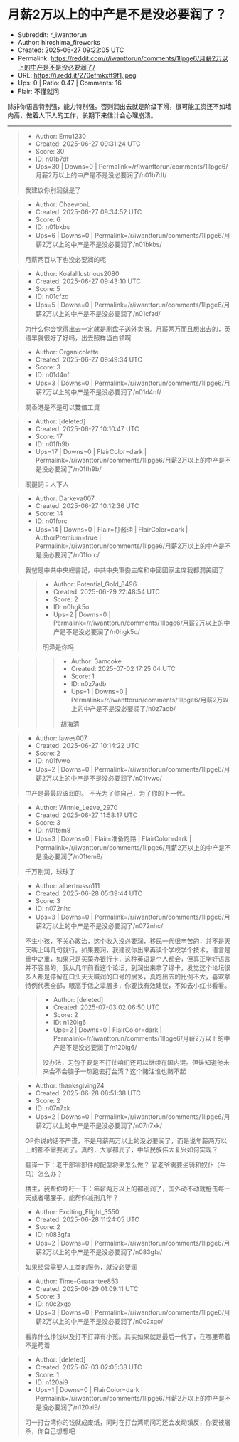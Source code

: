 # 月薪2万以上的中产是不是没必要润了？

- Subreddit: r_iwanttorun
- Author: hiroshima_fireworks
- Created: 2025-06-27 09:22:05 UTC
- Permalink: https://reddit.com/r/iwanttorun/comments/1llpge6/月薪2万以上的中产是不是没必要润了/
- URL: https://i.redd.it/270efmkxtf9f1.jpeg
- Ups: 0 | Ratio: 0.47 | Comments: 16
- Flair: 不懂就问


除非你语言特别强，能力特别强。否则润出去就是阶级下滑，很可能工资还不如墙内高，做着人下人的工作，长期下来估计会心理崩溃。


---

> - Author: Emu1230
> - Created: 2025-06-27 09:31:24 UTC
> - Score: 30
> - ID: n01b7df
> - Ups=30 | Downs=0 | Permalink=/r/iwanttorun/comments/1llpge6/月薪2万以上的中产是不是没必要润了/n01b7df/
>
> 我建议你别润就是了

> - Author: ChaewonL
> - Created: 2025-06-27 09:34:52 UTC
> - Score: 6
> - ID: n01bkbs
> - Ups=6 | Downs=0 | Permalink=/r/iwanttorun/comments/1llpge6/月薪2万以上的中产是不是没必要润了/n01bkbs/
>
> 月薪两百以下也没必要润的呢

> - Author: KoalaIllustrious2080
> - Created: 2025-06-27 09:43:10 UTC
> - Score: 5
> - ID: n01cfzd
> - Ups=5 | Downs=0 | Permalink=/r/iwanttorun/comments/1llpge6/月薪2万以上的中产是不是没必要润了/n01cfzd/
>
> 为什么你会觉得出去一定就是刷盘子送外卖呀。月薪两万而且想出去的，英语早就很好了好吗，出去照样当白领啊

> - Author: Organicolette
> - Created: 2025-06-27 09:49:34 UTC
> - Score: 3
> - ID: n01d4nf
> - Ups=3 | Downs=0 | Permalink=/r/iwanttorun/comments/1llpge6/月薪2万以上的中产是不是没必要润了/n01d4nf/
>
> 潤香港是不是可以雙倍工資

> - Author: [deleted]
> - Created: 2025-06-27 10:10:47 UTC
> - Score: 17
> - ID: n01fh9b
> - Ups=17 | Downs=0 | FlairColor=dark | Permalink=/r/iwanttorun/comments/1llpge6/月薪2万以上的中产是不是没必要润了/n01fh9b/
>
> 關鍵詞：人下人

> - Author: Darkeva007
> - Created: 2025-06-27 10:12:36 UTC
> - Score: 14
> - ID: n01forc
> - Ups=14 | Downs=0 | Flair=打酱油 | FlairColor=dark | AuthorPremium=true | Permalink=/r/iwanttorun/comments/1llpge6/月薪2万以上的中产是不是没必要润了/n01forc/
>
> 我爸是中共中央總書記，中共中央軍委主席和中國國家主席我都潤美國了

>> - Author: Potential_Gold_8496
>> - Created: 2025-06-29 22:48:54 UTC
>> - Score: 2
>> - ID: n0hgk5o
>> - Ups=2 | Downs=0 | Permalink=/r/iwanttorun/comments/1llpge6/月薪2万以上的中产是不是没必要润了/n0hgk5o/
>>
>> 明泽是你吗

>>> - Author: 3amcoke
>>> - Created: 2025-07-02 17:25:04 UTC
>>> - Score: 1
>>> - ID: n0z7adb
>>> - Ups=1 | Downs=0 | Permalink=/r/iwanttorun/comments/1llpge6/月薪2万以上的中产是不是没必要润了/n0z7adb/
>>>
>>> 胡海清

> - Author: lawes007
> - Created: 2025-06-27 10:14:22 UTC
> - Score: 2
> - ID: n01fvwo
> - Ups=2 | Downs=0 | Permalink=/r/iwanttorun/comments/1llpge6/月薪2万以上的中产是不是没必要润了/n01fvwo/
>
> 中产是最最应该润的。 不光为了你自己，为了你的下一代。

> - Author: Winnie_Leave_2970
> - Created: 2025-06-27 11:58:17 UTC
> - Score: 3
> - ID: n01tem8
> - Ups=3 | Downs=0 | Flair=准备跑路 | FlairColor=dark | Permalink=/r/iwanttorun/comments/1llpge6/月薪2万以上的中产是不是没必要润了/n01tem8/
>
> 千万别润，球球了

> - Author: albertrusso111
> - Created: 2025-06-28 05:39:44 UTC
> - Score: 3
> - ID: n072nhc
> - Ups=3 | Downs=0 | Permalink=/r/iwanttorun/comments/1llpge6/月薪2万以上的中产是不是没必要润了/n072nhc/
>
> 不生小孩，不关心政治，这个收入没必要润，移民一代很辛苦的，并不是天天嘴上叫几句就行。如果要润，我建议你出来再读个学校学个技术，语言是重中之重，如果只是买菜办银行卡，这种英语是个人都会，但真正学好语言并不容易的，我从几年前看这个论坛，到润出来拿了绿卡，发觉这个论坛很多人都是停留在口头天天喊润的口号的居多，真跑出去的比例不大，喜欢拿特例代表全部，眼高手低之辈居多，你要找有效建议，不如去小红书看看。

>> - Author: [deleted]
>> - Created: 2025-07-03 02:06:50 UTC
>> - Score: 2
>> - ID: n120ig6
>> - Ups=2 | Downs=0 | FlairColor=dark | Permalink=/r/iwanttorun/comments/1llpge6/月薪2万以上的中产是不是没必要润了/n120ig6/
>>
>> 没办法，习包子要是不打仗咱们还可以继续在国内混。但谁知道他未来会不会脑子一热跑去打台湾？这个赌注谁也赌不起

> - Author: thanksgiving24
> - Created: 2025-06-28 08:51:38 UTC
> - Score: 2
> - ID: n07n7xk
> - Ups=2 | Downs=0 | Permalink=/r/iwanttorun/comments/1llpge6/月薪2万以上的中产是不是没必要润了/n07n7xk/
>
> OP你说的话不严谨，不是月薪两万以上的没必要润了，而是说年薪两万以上的都不需要润了。真的，大家都润了，中华民族伟大复兴如何实现？
> 
> 翻译一下：老干部零部件的配型将来怎么做？ 官老爷需要坐骑和奴仆（牛马）怎么办？
> 
> 楼主，我帮你呼吁一下：年薪两万以上的都别润了，国外动不动就枪击每一天或者噶腰子。能帮你减刑几年？

> - Author: Exciting_Flight_3550
> - Created: 2025-06-28 11:24:05 UTC
> - Score: 2
> - ID: n083gfa
> - Ups=2 | Downs=0 | Permalink=/r/iwanttorun/comments/1llpge6/月薪2万以上的中产是不是没必要润了/n083gfa/
>
> 如果经常需要人工类的服务，就没必要润

> - Author: Time-Guarantee853
> - Created: 2025-06-29 01:09:11 UTC
> - Score: 3
> - ID: n0c2xgo
> - Ups=3 | Downs=0 | Permalink=/r/iwanttorun/comments/1llpge6/月薪2万以上的中产是不是没必要润了/n0c2xgo/
>
> 看靠什么挣钱以及打不打算有小孩。其实如果就是最后一代了，在哪里苟着不是苟着

> - Author: [deleted]
> - Created: 2025-07-03 02:05:38 UTC
> - Score: 1
> - ID: n120ai9
> - Ups=1 | Downs=0 | FlairColor=dark | Permalink=/r/iwanttorun/comments/1llpge6/月薪2万以上的中产是不是没必要润了/n120ai9/
>
> 习一打台湾你的钱就成废纸，同时在打台湾期间习还会发动镇反，你要被屠杀，你自己想想吧
